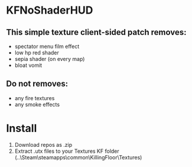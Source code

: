 # KFNoShaderHUD
## This simple texture client-sided patch removes:
- spectator menu film effect
- low hp red shader
- sepia shader (on every map)
- bloat vomit
## Do not removes: 
- any fire textures
- any smoke effects
# Install
1. Download repos as .zip
2. Extract .utx files to your Textures KF folder (..\Steam\steamapps\common\KillingFloor\Textures\)
